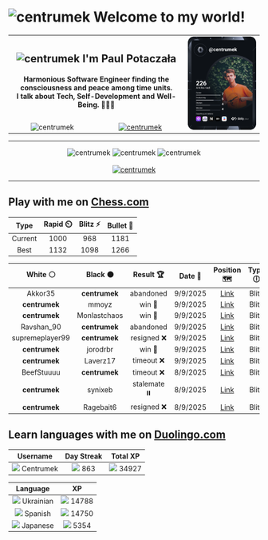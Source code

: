 <h1>
  <img
    src="https://emojis.slackmojis.com/emojis/images/1531849430/4246/blob-sunglasses.gif"
    width="30"
    alt="centrumek"
  />
  Welcome to my world!
</h1>

<table>
  <tbody>
    <tr>
      <td align="center" width="70%" colspan="2">
        <h2>
          <img
            src="https://raw.githubusercontent.com/MartinHeinz/MartinHeinz/master/wave.gif"
            width="30px"
            alt="centrumek"
          />
          I'm Paul Potaczała
        </h2>
        <h4>
          Harmonious Software Engineer finding the consciousness and peace among time units.
          <br/>
          I talk about Tech, Self-Development and Well-Being. 🌿🧘🚀
        </h4>
      </td>
      <td width="30%" rowspan="2">
        <a href="https://app.daily.dev/centrumek">
          <img
            src="./devcard.svg"
            alt="centrumek"
          />
        </a>
      </td>
    </tr>
    <tr align="center">
      <td>
        <img
          src="https://komarev.com/ghpvc/?username=centrumek&label=visitors&color=0e75b6&style=flat"
          alt="centrumek"
        >
      </td>
      <td>
        <a href="https://stackoverflow.com/users/14496012/centrumek">
          <img
            src="https://stackoverflow.com/users/flair/14496012.png?theme=dark"
            alt="centrumek"
          >
        </a>
      </td>
    </tr>
  </tbody>
</table>

---
<div align="center">
  <img 
    src="https://github-readme-stats.vercel.app/api?username=centrumek&show_icons=true&count_private=true&theme=dark&hide_border=true&hide=issues,contribs&bg_color=00000000"
    alt="centrumek"
  />
  <img
    src="https://github-readme-stats.vercel.app/api/top-langs/?username=centrumek&layout=compact&hide_border=true&theme=dark&bg_color=00000000&langs_count=6&exclude_repo=air-statistic-app"
    alt="centrumek"
  />
  <img 
    src="https://github-readme-streak-stats.herokuapp.com?user=centrumek&theme=dark&hide_border=true&background=FFFFFF00"
    alt="centrumek"
  />
  <br/>
  <br/>
  <a href="https://www.buymeacoffee.com/centrumek">
    <img
      src="https://cdn.buymeacoffee.com/buttons/v2/default-orange.png"
      height="50"
      width="210"
      alt="centrumek"
    />
  </a>
</div>

---

## Play with me on [Chess.com](https://www.chess.com/member/centrumek)

<div align="center">
<!--START_SECTION:chessStats-->
<!-- Automatically generated with https://github.com/Balastrong/chess-stats-action -->

| Type | Rapid ⏲️ | Blitz ⚡ | Bullet 🔫 |
|:---:|:---:|:---:|:---:|
| Current | 1000 | 968 | 1181 |
| Best | 1132 | 1098 | 1266 |

| White ⚪ | Black ⚫ | Result 🏆 | Date 📅 | Position 🗺️ | Type 🕕 |
|:---:|:---:|:---:|:---:|:---:|:---:|
| Akkor35 | **centrumek** | abandoned  | 9/9/2025 | <a href="http://www.ee.unb.ca/cgi-bin/tervo/fen.pl?select=r3kb1B/4qp2/4b2p/pp1pQ2p/2p1PP2/1P5P/P1PP2P1/R3K2R b KQq - 1 21">Link</a> | Blitz |
| **centrumek** | mmoyz | win 🥇 | 9/9/2025 | <a href="http://www.ee.unb.ca/cgi-bin/tervo/fen.pl?select=3r1rk1/6Qp/6p1/1p1p1pP1/qP2pPn1/P3P3/1B4R1/4R1K1 b - - 1 29">Link</a> | Blitz |
| **centrumek** | Monlastchaos | win 🥇 | 9/9/2025 | <a href="http://www.ee.unb.ca/cgi-bin/tervo/fen.pl?select=8/8/8/8/8/5K2/6Q1/7k b - - 10 61">Link</a> | Blitz |
| Ravshan_90 | **centrumek** | abandoned  | 9/9/2025 | <a href="http://www.ee.unb.ca/cgi-bin/tervo/fen.pl?select=8/p1p1k2B/1p1p4/6bp/3P2p1/2P2PP1/PP5P/R4RK1 b - - 0 27">Link</a> | Blitz |
| supremeplayer99 | **centrumek** | resigned ❌ | 9/9/2025 | <a href="http://www.ee.unb.ca/cgi-bin/tervo/fen.pl?select=rnb1kb1r/pp2p3/2pB1p1n/3p3p/3P2pN/P1N1P2P/1PP2PP1/R2QKB1R b KQkq - 0 10">Link</a> | Blitz |
| **centrumek** | jorodrbr | win 🥇 | 9/9/2025 | <a href="http://www.ee.unb.ca/cgi-bin/tervo/fen.pl?select=4R1k1/5p1p/1p4pB/p5P1/PbP4r/1P6/2K5/8 b - - 2 40">Link</a> | Blitz |
| **centrumek** | Laverz17 | timeout ❌ | 9/9/2025 | <a href="http://www.ee.unb.ca/cgi-bin/tervo/fen.pl?select=8/7R/4p1kp/p2q1p1p/P6P/6P1/4QPK1/3r4 w - - 10 47">Link</a> | Blitz |
| BeefStuuuu | **centrumek** | timeout ❌ | 8/9/2025 | <a href="http://www.ee.unb.ca/cgi-bin/tervo/fen.pl?select=3B4/8/8/8/3K4/3Q4/8/2k5 b - - 18 66">Link</a> | Blitz |
| **centrumek** | synixeb | stalemate ⏸️ | 8/9/2025 | <a href="http://www.ee.unb.ca/cgi-bin/tervo/fen.pl?select=4k3/R7/3Q4/8/P7/5p1p/5P1P/5NK1 b - - 18 55">Link</a> | Blitz |
| **centrumek** | Ragebait6 | resigned ❌ | 8/9/2025 | <a href="http://www.ee.unb.ca/cgi-bin/tervo/fen.pl?select=8/6pp/1R1p1nk1/3rp3/r7/4K3/6PP/8 w - - 0 35">Link</a> | Blitz |

<!--END_SECTION:chessStats-->
</div>

## Learn languages with me on [Duolingo.com](https://www.duolingo.com/profile/Centrumek)

<div align="center">
<!--START_SECTION:duolingoStats-->
<!-- Automatically generated with https://github.com/centrumek/duolingo-readme-stats-->

| Username | Day Streak | Total XP |
|:---:|:---:|:---:|
| <img src="https://raw.githubusercontent.com/centrumek/duolingo-readme-stats/main/assets/duolingo.png" height="12"> Centrumek | <img src="https://raw.githubusercontent.com/centrumek/duolingo-readme-stats/main/assets/streakinactive.svg" height="12"> 863 | <img src="https://raw.githubusercontent.com/centrumek/duolingo-readme-stats/main/assets/xp.svg" height="12"> 34927 |

| Language | XP |
|:---:|:---:|
| <img src="https://raw.githubusercontent.com/centrumek/duolingo-readme-stats/main/assets/langs/ukrainian.svg" height="12"> Ukrainian | <img src="https://raw.githubusercontent.com/centrumek/duolingo-readme-stats/main/assets/xp.svg" height="12"> 14788 |
| <img src="https://raw.githubusercontent.com/centrumek/duolingo-readme-stats/main/assets/langs/spanish.svg" height="12"> Spanish | <img src="https://raw.githubusercontent.com/centrumek/duolingo-readme-stats/main/assets/xp.svg" height="12"> 14750 |
| <img src="https://raw.githubusercontent.com/centrumek/duolingo-readme-stats/main/assets/langs/japanese.svg" height="12"> Japanese | <img src="https://raw.githubusercontent.com/centrumek/duolingo-readme-stats/main/assets/xp.svg" height="12"> 5354 |

<!--END_SECTION:duolingoStats-->
</div>
<!--
**centrumek/centrumek** is a ✨ _special_ ✨ repository because its `README.md` (this file) appears on your GitHub profile.

Here are some ideas to get you started:

- 🔭 I’m currently working on ...
- 🌱 I’m currently learning ...
- 👯 I’m looking to collaborate on ...
- 🤔 I’m looking for help with ...
- 💬 Ask me about ...
- 📫 How to reach me: ...
- 😄 Pronouns: ...
- ⚡ Fun fact: ...
-->
